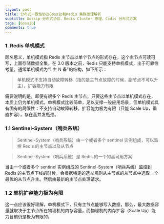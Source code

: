 ```yaml
---
layout: post
title: 分布式一致性协议Gossip和Redis 集群原理解析
subtitle: Gossip-分布式协议、Redis Cluster 原理、Codis 分布式方案
tags: [Gossip]
comments: true
---
```


### 1. Redis 单机模式

顾名思义，单机模式指 Redis 主节点以单个节点的形式存在，这个主节点可读可写，上面存储数据全集。在 3.0 版本之前，Redis 只能支持单机模式，出于可靠性考量，通常单机模式为“1 主 N 备”的结构，如下所示：

> 单机模式不支持自动故障转移（指的是主节点故障的时候，副节点不可以升主），扩容能力有限

需要说明的是，即便有很多个 Redis 主节点，只要这些主节点以单机模式存在，本质上仍为单机模式。单机模式比较简单，足以支撑一般应用场景，但单机模式具有固有的局限性：不支持自动故障转移，扩容能力极为有限（只能 Scale Up，垂直扩容），存在高并发瓶颈。

### 1.1 Sentinel-System（哨兵系统）

> Sentinel-System（哨兵系统）由一个或者多个 sentinel 实例组成，可以监控 Redis 的主节点以及从节点

> Sentinel-System（哨兵系统）是 Redis 的一个的高可用方案

当由一个或者多个 sentinel 实例组成的 Sentinel-System（哨兵系统）监控到 Redis 的主节点下线的时候，会根据特定的选举规则从主节点的从节点中选取一个最优的从节点升主。然后由最新的主节点处理请求。

### 1.2 单机扩容能力极为有限

这一点应该很好理解，单机模式下，只有主节点能够写入数据，那么，最大数据容量就取决于主节点所在物理机的内存容量，而物理机的内存扩容（Scale Up）能力目前仍是极为有限的。
